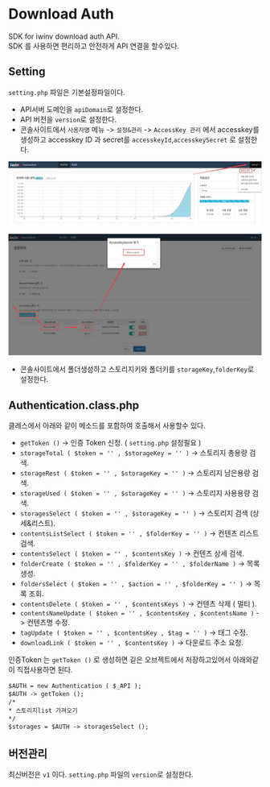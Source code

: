 # Download Auth

SDK for iwinv download auth API.<br>
SDK 를 사용하면 편리하고 안전하게 API 연결을 할수있다.


## Setting

`setting.php` 파일은 기본설정파일이다.

* API서버 도메인을 `apiDomain`로 설정한다.
* API 버전을 `version`로 설정한다.
* 콘솔사이트에서 `사용자명` 메뉴 -> `설정&관리` -> `AccessKey 관리` 에서 accesskey를 생성하고 accesskey ID 과 secret를 `accesskeyId`,`accesskeySecret` 로 설정한다.

<p align="center">
  <img src="./img/img1.jpg" alt="accesskey 설정방법" width="810">
</p>

<p align="center">
  <img src="./img/img2.jpg" alt="accesskey 설정방법" width="810">
</p>

* 콘솔사이트에서 폴더생성하고 스토리지키와 폴더키를 `storageKey`,`folderKey`로 설정한다.


## Authentication.class.php

클레스에서 아래와 같이 메소드를 포함하여 호출해서 사용할수 있다.

* `getToken ()` -> 인증 Token 신청. ( `setting.php` 설정필요 ) 
* `storageTotal ( $token = '' , $storageKey = '' )` -> 스토리지 총용량 검색.
* `storageRest ( $token = '' , $storageKey = '' )` -> 스토리지 남은용량 검색.
* `storageUsed ( $token = '' , $storageKey = '' )` -> 스토리지 사용용량 검색.
* `storagesSelect ( $token = '' , $storageKey = '' )` -> 스토리지 검색 (상세&리스트).
* `contentsListSelect ( $token = '' , $folderKey = '' )` -> 컨텐츠 리스트 검색.
* `contentsSelect ( $token = '' , $contentsKey )` -> 컨텐츠 상세 검색.
* `folderCreate ( $token = '' , $folderKey = '' , $folderName )` -> 목록생성.
* `foldersSelect ( $token = '' , $action = '' , $folderKey = '' )` -> 목록 조회.
* `contentsDelete ( $token = '' , $contentsKeys )` -> 컨텐츠 삭제 ( 멀티 ).
* `contentsNameUpdate ( $token = '' , $contentsKey , $contentsName )` -> 컨텐츠명 수정.
* `tagUpdate ( $token = '' , $contentsKey , $tag = '' )` -> 태그 수정.
* `downloadLink ( $token = '' , $contentsKey )` -> 다운로드 주소 요청.

인증Token 는 `getToken ()` 로 생성하면 깉은 오브젝트에서 저장하고있어서 아래와같이 직접사용하면 된다.
```
$AUTH = new Authentication ( $_API );
$AUTH -> getToken ();
/*
* 스토리지list 가져오기
*/
$storages = $AUTH -> storagesSelect ();
```

## 버전관리

최신버전은 `v1` 이다.
`setting.php` 파일의 `version`로 설정한다.
